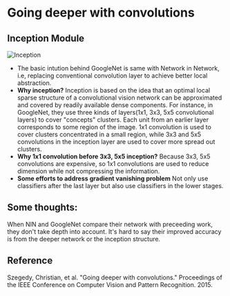# Going deeper with convolutions

## Inception Module
![Inception](https://raw.githubusercontent.com/sunshineatnoon/Paper-Collection/master/images/Inception.png)

- The basic intution behind GoogleNet is same with Network in Network, i.e, replacing conventional convolution layer to achieve better local abstraction.
- **Why inception?** Inception is based on the idea that an optimal local sparse structure of a convolutional vision network can be approximated and covered by readily available dense components. For instance, in GoogleNet, they use three kinds of layers(1x1, 3x3, 5x5 convolutional layers) to cover "concepts" clusters. Each unit from an earlier layer corresponds to some region of the image. 1x1 convolution is used to cover clusters concentrated in a small region, while 3x3 and 5x5 convolutions in the inception layer are used to cover more spread out clusters.
- **Why 1x1 convolution before 3x3, 5x5 inception?** Because 3x3, 5x5 convolutions are expensive, so 1x1 convolutions are used to reduce dimension while not compressing the information.
- **Some efforts to address gradient vanishing problem** Not only use classifiers after the last layer but also use classifiers in the lower stages.

## Some thoughts: 
When NIN and GoogleNet compare their network with preceeding work, they don't take depth into account. It's hard to say their improved accuracy is from the deeper network or the inception structure.

## Reference
Szegedy, Christian, et al. "Going deeper with convolutions." Proceedings of the IEEE Conference on Computer Vision and Pattern Recognition. 2015.
